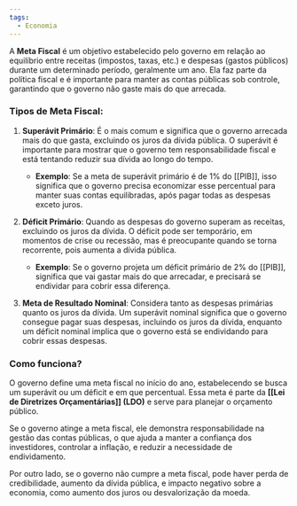 ```yaml
---
tags:
  - Economia
---
```

A **Meta Fiscal** é um objetivo estabelecido pelo governo em relação ao equilíbrio entre receitas (impostos, taxas, etc.) e despesas (gastos públicos) durante um determinado período, geralmente um ano. Ela faz parte da política fiscal e é importante para manter as contas públicas sob controle, garantindo que o governo não gaste mais do que arrecada.

### Tipos de Meta Fiscal:

1. **Superávit Primário**: É o mais comum e significa que o governo arrecada mais do que gasta, excluindo os juros da dívida pública. O superávit é importante para mostrar que o governo tem responsabilidade fiscal e está tentando reduzir sua dívida ao longo do tempo.
   
   - **Exemplo**: Se a meta de superávit primário é de 1% do [[PIB]], isso significa que o governo precisa economizar esse percentual para manter suas contas equilibradas, após pagar todas as despesas exceto juros.

2. **Déficit Primário**: Quando as despesas do governo superam as receitas, excluindo os juros da dívida. O déficit pode ser temporário, em momentos de crise ou recessão, mas é preocupante quando se torna recorrente, pois aumenta a dívida pública.

   - **Exemplo**: Se o governo projeta um déficit primário de 2% do [[PIB]], significa que vai gastar mais do que arrecadar, e precisará se endividar para cobrir essa diferença.

3. **Meta de Resultado Nominal**: Considera tanto as despesas primárias quanto os juros da dívida. Um superávit nominal significa que o governo consegue pagar suas despesas, incluindo os juros da dívida, enquanto um déficit nominal implica que o governo está se endividando para cobrir essas despesas.

### Como funciona?

O governo define uma meta fiscal no início do ano, estabelecendo se busca um superávit ou um déficit e em que percentual. Essa meta é parte da **[[Lei de Diretrizes Orçamentárias]] (LDO)** e serve para planejar o orçamento público.

Se o governo atinge a meta fiscal, ele demonstra responsabilidade na gestão das contas públicas, o que ajuda a manter a confiança dos investidores, controlar a inflação, e reduzir a necessidade de endividamento.

Por outro lado, se o governo não cumpre a meta fiscal, pode haver perda de credibilidade, aumento da dívida pública, e impacto negativo sobre a economia, como aumento dos juros ou desvalorização da moeda.